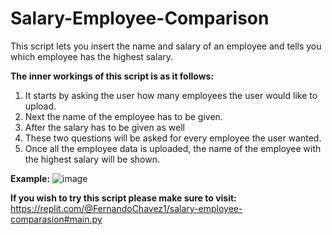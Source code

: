 # Salary-Employee-Comparison

This script lets you insert the name and salary of an employee and tells you which employee has the highest salary.

**The inner workings of this script is as it follows:**

1. It starts by asking the user how many employees the user would like to upload.
2. Next the name of the employee has to be given. 
3. After the salary has to be given as well
4. These two questions will be asked for every employee the user wanted. 
5. Once all the employee data is uploaded, the name of the employee with the highest salary will be shown. 

**Example:**
![image](https://user-images.githubusercontent.com/48636616/132331079-3c8fecdf-a293-473e-aa1b-046591e543fa.png)

**If you wish to try this script please make sure to visit:** https://replit.com/@FernandoChavez1/salary-employee-comparasion#main.py


